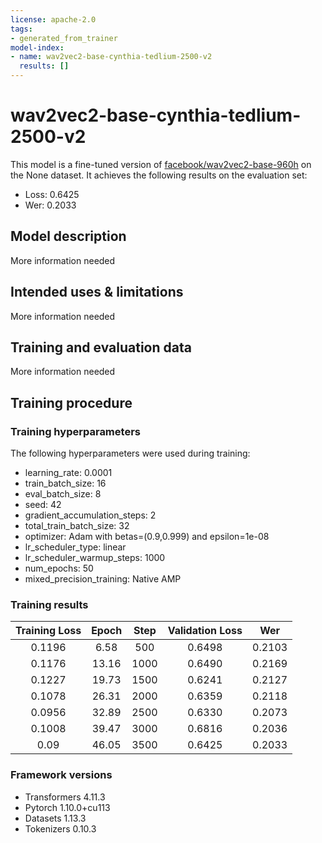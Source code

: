 ```yaml
---
license: apache-2.0
tags:
- generated_from_trainer
model-index:
- name: wav2vec2-base-cynthia-tedlium-2500-v2
  results: []
---
```


<!-- This model card has been generated automatically according to the information the Trainer had access to. You
should probably proofread and complete it, then remove this comment. -->

# wav2vec2-base-cynthia-tedlium-2500-v2

This model is a fine-tuned version of [facebook/wav2vec2-base-960h](https://huggingface.co/facebook/wav2vec2-base-960h) on the None dataset.
It achieves the following results on the evaluation set:
- Loss: 0.6425
- Wer: 0.2033

## Model description

More information needed

## Intended uses & limitations

More information needed

## Training and evaluation data

More information needed

## Training procedure

### Training hyperparameters

The following hyperparameters were used during training:
- learning_rate: 0.0001
- train_batch_size: 16
- eval_batch_size: 8
- seed: 42
- gradient_accumulation_steps: 2
- total_train_batch_size: 32
- optimizer: Adam with betas=(0.9,0.999) and epsilon=1e-08
- lr_scheduler_type: linear
- lr_scheduler_warmup_steps: 1000
- num_epochs: 50
- mixed_precision_training: Native AMP

### Training results

| Training Loss | Epoch | Step | Validation Loss | Wer    |
|:-------------:|:-----:|:----:|:---------------:|:------:|
| 0.1196        | 6.58  | 500  | 0.6498          | 0.2103 |
| 0.1176        | 13.16 | 1000 | 0.6490          | 0.2169 |
| 0.1227        | 19.73 | 1500 | 0.6241          | 0.2127 |
| 0.1078        | 26.31 | 2000 | 0.6359          | 0.2118 |
| 0.0956        | 32.89 | 2500 | 0.6330          | 0.2073 |
| 0.1008        | 39.47 | 3000 | 0.6816          | 0.2036 |
| 0.09          | 46.05 | 3500 | 0.6425          | 0.2033 |


### Framework versions

- Transformers 4.11.3
- Pytorch 1.10.0+cu113
- Datasets 1.13.3
- Tokenizers 0.10.3

